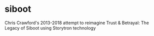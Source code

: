 # siboot
Chris Crawford's 2013-2018 attempt to reimagine Trust &amp; Betrayal: The Legacy of Siboot using Storytron technology
